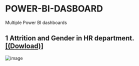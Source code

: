 # POWER-BI-DASBOARD
Multiple Power BI dashboards

## 1 Attrition and Gender in HR department. [[(Dowload)]](https://github.com/ManuelMebrat/POWER-BI-DASBOARD/blob/c7e0be45def76bce0025f4e212f5a9890b547993/HR-DATA%20POWER%20BI/HR_attrition.pbix)



![image](https://github.com/user-attachments/assets/b97ed1c0-a4cd-45b1-89b0-880ee60b93d3)
